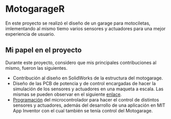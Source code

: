 # MotogarageR
En este proyecto se realizó el diseño de un garage para motociletas, imlementando al mismo tiemo varios sensores y actuadores para una mejor experiencia de usuario.

## Mi papel en el proyecto

Durante este proyecto, considero que mis principales contribuciones al mismo, fueron las siguientes.

- Contribución al diseño en SolidWorks de la estructura del motogarage.
- Diseño de las PCB de potencia y de control encargadas de hacer la simulación de los sensores y actuadores en una maqueta a escala. Las mismas se pueden observar en el siguiente [enlace](https://github.com/alejandro3141592/MotogarageR/blob/main/CircuitoMotogarage2PlacaV2%20-%20CADCAM.ZIP).
- [Programación](https://github.com/alejandro3141592/MotogarageR/blob/main/MotogarageVFinal.ino) del microcontrolador para hacer el control de distintos sensores y actuadores, además del desarrollo de una aplicación en MIT App Inventor con el cual también se tenía control del Motogarage.
